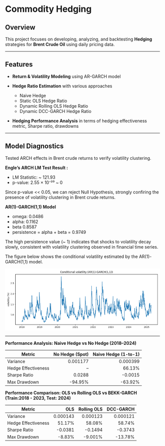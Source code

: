 # Commodity Hedging

## Overview

This project focuses on developing, analyzing, and backtesting **Hedging** strategies for **Brent Crude Oil** using daily pricing data.

---

## Features
  
- **Return & Volatility Modeling** using AR-GARCH model
    
- **Hedge Ratio Estimation** with various approaches 
  - Naive Hedge 
  - Static OLS Hedge Ratio
  - Dynamic Rolling OLS Hedge Ratio
  - Dynamic DCC-GARCH Hedge Ratio

- **Hedging Performance Analysis** in terms of hedging effectiveness metric, Sharpe ratio, drawdowns

---

## Model Diagnostics

Tested ARCH effects in Brent crude returns to verify volatility clustering.

**Engle’s ARCH LM Test Result :**
  - LM Statistic: ~ 121.93 
  - p-value: 2.55 × 10⁻²⁰ ~ 0 

Since p-value << 0.05, we can reject Null Hypothesis, strongly confiring the presence of volatility clustering in Brent crude returns.

**AR(1)-GARCH(1,1) Model**
  - omega: 0.0486  
  - alpha: 0.1162  
  - beta 0.8587  
  - persistence = alpha + beta = 0.9749  

The high persistence value (~ 1) indicates that shocks to volatility decay slowly, consistent with volatility clustering observed in financial time series.

The figure below shows the conditional volatility estimated by the AR(1)-GARCH(1,1) model.

![Conditional Volatility](plots/conditional_volatility.png)

---

**Performance Analysis: Naive Hedge vs No Hedge (2018–2024)**

| Metric                        | No Hedge (Spot)   | Naive Hedge (1-to-1) |
|-------------------------------|------------------:|---------------------:|
| Variance                      | 0.001177          | 0.000399             |
| Hedge Effectiveness           | –                 | 66.13%               |
| Sharpe Ratio                  | 0.0288            | -0.0015              |
| Max Drawdown                  | -94.95%           | -63.92%              |


**Performance Comparison: OLS vs Rolling OLS vs BEKK-GARCH (Train:2018 - 2023, Test: 2024)**

| Metric              | OLS        | Rolling OLS   | DCC-GARCH   |
|---------------------|-----------:|--------------:|------------:|
| Variance            | 0.000143   |  0.000123     |   0.000121  |
| Hedge Effectiveness | 51.17%     |  58.08%       |  58.74%     |
| Sharpe Ratio        | -0.0381    |  -0.1494      | -0.3743     |
| Max Drawdown        | -8.83%     |  -9.001%      | -13.78%     |






